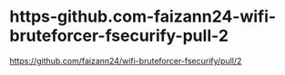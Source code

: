 # https-github.com-faizann24-wifi-bruteforcer-fsecurify-pull-2
https://github.com/faizann24/wifi-bruteforcer-fsecurify/pull/2
